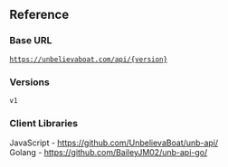 ## Reference

### Base URL

<code>https://unbelievaboat.com/api/{version}</code>

### Versions

<code>v1</code>

### Client Libraries

JavaScript - <a href="https://github.com/UnbelievaBoat/unb-api/" target="_blank">https://github.com/UnbelievaBoat/unb-api/</a>  
Golang - <a href="https://github.com/BaileyJM02/unb-api-go/" target="_blank">https://github.com/BaileyJM02/unb-api-go/</a>
